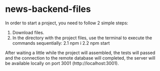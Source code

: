 # news-backend-files
In order to start a project, you need to follow 2 simple steps:
  1. Download files.
  2. In the directory with the project files, use the terminal to execute the commands sequentially:
    2.1 npm i
    2.2 npm start

After waiting a little while the project will assembled, the tests will passed and the connection to the remote database will completed, the server will be available locally on port 3001 (http://localhost:3001).
